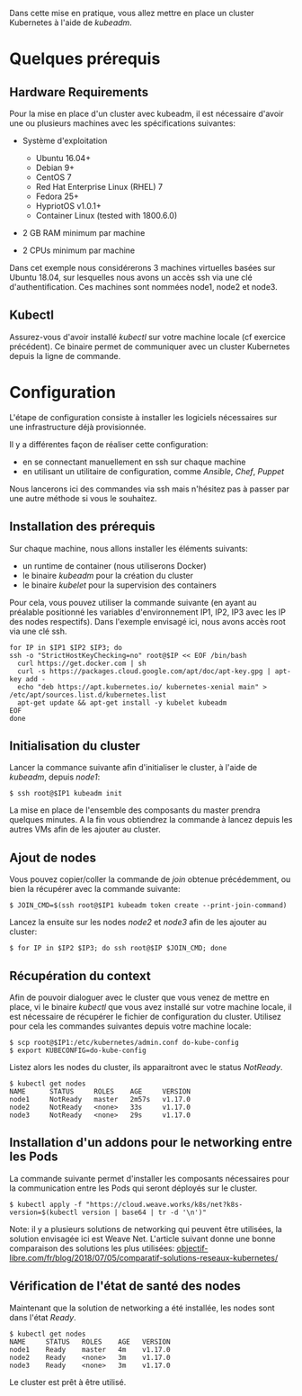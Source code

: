 Dans cette mise en pratique, vous allez mettre en place un cluster Kubernetes à l'aide de *kubeadm*.

# Quelques prérequis

##  Hardware Requirements

Pour la mise en place d'un cluster avec kubeadm, il est nécessaire d'avoir une ou plusieurs machines avec les spécifications suivantes:

- Système d'exploitation

  * Ubuntu 16.04+
  * Debian 9+
  * CentOS 7
  * Red Hat Enterprise Linux (RHEL) 7
  * Fedora 25+
  * HypriotOS v1.0.1+
  * Container Linux (tested with 1800.6.0)

- 2 GB RAM minimum par machine
- 2 CPUs minimum par machine

Dans cet exemple nous considérerons 3 machines virtuelles basées sur Ubuntu 18.04, sur lesquelles nous avons un accès ssh via une clé d'authentification. Ces machines sont nommées node1, node2 et node3.

## Kubectl

Assurez-vous d'avoir installé *kubectl* sur votre machine locale (cf exercice précédent). Ce binaire permet de communiquer avec un cluster Kubernetes depuis la ligne de commande.

# Configuration

L'étape de configuration consiste à installer les logiciels nécessaires sur une infrastructure déjà provisionnée.

Il y a différentes façon de réaliser cette configuration:
- en se connectant manuellement en ssh sur chaque machine
- en utilisant un utilitaire de configuration, comme *Ansible*, *Chef*, *Puppet*

Nous lancerons ici des commandes via ssh mais n'hésitez pas à passer par une autre méthode si vous le souhaitez.

## Installation des prérequis

Sur chaque machine, nous allons installer les éléments suivants:
- un runtime de container (nous utiliserons Docker)
- le binaire *kubeadm* pour la création du cluster
- le binaire *kubelet* pour la supervision des containers

Pour cela, vous pouvez utiliser la commande suivante (en ayant au préalable positionné les variables d'environnement IP1, IP2, IP3 avec les IP des nodes respectifs). Dans l'exemple envisagé ici, nous avons accès root via une clé ssh.

```
for IP in $IP1 $IP2 $IP3; do
ssh -o "StrictHostKeyChecking=no" root@$IP << EOF /bin/bash
  curl https://get.docker.com | sh
  curl -s https://packages.cloud.google.com/apt/doc/apt-key.gpg | apt-key add -
  echo "deb https://apt.kubernetes.io/ kubernetes-xenial main" > /etc/apt/sources.list.d/kubernetes.list
  apt-get update && apt-get install -y kubelet kubeadm
EOF
done
```

## Initialisation du cluster

Lancer la commance suivante afin d'initialiser le cluster, à l'aide de *kubeadm*, depuis *node1*:

```
$ ssh root@$IP1 kubeadm init
````

La mise en place de l'ensemble des composants du master prendra quelques minutes. A la fin vous obtiendrez la commande à lancez depuis les autres VMs afin de les ajouter au cluster.

## Ajout de nodes

Vous pouvez copier/coller la commande de *join* obtenue précédemment, ou bien la récupérer avec la commande suivante:

```
$ JOIN_CMD=$(ssh root@$IP1 kubeadm token create --print-join-command)
```

Lancez la ensuite sur les nodes *node2* et *node3* afin de les ajouter au cluster:

```
$ for IP in $IP2 $IP3; do ssh root@$IP $JOIN_CMD; done
```

## Récupération du context

Afin de pouvoir dialoguer avec le cluster que vous venez de mettre en place, vi le binaire *kubectl* que vous avez installé sur votre machine locale, il est nécessaire de récupérer le fichier de configuration du cluster. Utilisez pour cela les commandes suivantes depuis votre machine locale:

```
$ scp root@$IP1:/etc/kubernetes/admin.conf do-kube-config
$ export KUBECONFIG=do-kube-config
```

Listez alors les nodes du cluster, ils apparaitront avec le status *NotReady*.

```
$ kubectl get nodes
NAME      STATUS     ROLES    AGE     VERSION
node1     NotReady   master   2m57s   v1.17.0
node2     NotReady   <none>   33s     v1.17.0
node3     NotReady   <none>   29s     v1.17.0
```

## Installation d'un addons pour le networking entre les Pods

La commande suivante permet d'installer les composants nécessaires pour la communication entre les Pods qui seront déployés sur le cluster.

```
$ kubectl apply -f "https://cloud.weave.works/k8s/net?k8s-version=$(kubectl version | base64 | tr -d '\n')"
```

Note: il y a plusieurs solutions de networking qui peuvent être utilisées, la solution envisagée ici est Weave Net. L'article suivant donne une bonne comparaison des solutions les plus utilisées: [objectif-libre.com/fr/blog/2018/07/05/comparatif-solutions-reseaux-kubernetes/](objectif-libre.com/fr/blog/2018/07/05/comparatif-solutions-reseaux-kubernetes/)

## Vérification de l'état de santé des nodes

Maintenant que la solution de networking a été installée, les nodes sont dans l'état *Ready*.

```
$ kubectl get nodes
NAME     STATUS   ROLES    AGE   VERSION
node1    Ready    master   4m    v1.17.0
node2    Ready    <none>   3m    v1.17.0
node3    Ready    <none>   3m    v1.17.0
```

Le cluster est prêt à être utilisé.
